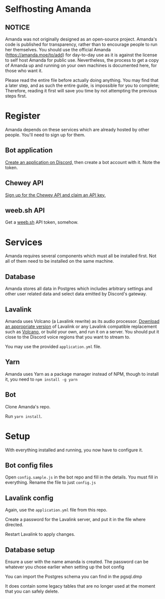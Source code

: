 # Selfhosting Amanda

## NOTICE

Amanda was not originally designed as an open-source project. Amanda's code is published for
transparency, rather than to encourage people to run her themselves.
You should use the official Amanda (https://amanda.moe/to/add) for day-to-day
use as it is against the license to self host Amanda for public use.
Nevertheless, the process to get a copy of Amanda up and
running on your own machines is documented here, for those who want it.

Please read the entire file before actually doing anything. You may find
that a later step, and as such the entire guide, is impossible for you
to complete; Therefore, reading it first will save you time by not attempting
the previous steps first.

# Register

Amanda depends on these services which are already hosted by other
people. You'll need to sign up for them.

## Bot application

[Create an application on Discord,](https://discord.com/developers/applications) then create a bot
account with it. Note the token.

## Chewey API

[Sign up for the Chewey API and claim an API key.](https://api.chewey-bot.top/random)

## weeb.sh API

Get a [weeb.sh](https://weeb.sh/) API token, somehow.

# Services

Amanda requires several components which must all be installed
first. Not all of them need to be installed on the same machine.

## Database

Amanda stores all data in Postgres which includes arbitrary settings and other user related data and select data emitted by Discord's gateway.

## Lavalink

Amanda uses Volcano (a Lavalink rewrite) as its audio processor. [Download an appropriate
version](https://github.com/lavalink-devs/Lavalink/blob/master/README.md#server-configuration) of Lavalink or any Lavalink compatible replacement such as [Volcano](https://github.com/AmandaDiscord/Volcano), or build your own, and run it on a server. You should put it
close to the Discord voice regions that you want to stream to.

You may use the provided `application.yml` file.

## Yarn
Amanda uses Yarn as a package manager instead of NPM, though to install it, you need to `npm install -g yarn`

## Bot

Clone Amanda's repo.

Run `yarn install`.

# Setup

With everything installed and running, you now have to configure it.

## Bot config files

Open `config.sample.js` in the bot repo and fill in the details. You
must fill in everything. Rename the file to just `config.js`

## Lavalink config

Again, use the `application.yml` file from this repo.

Create a password for the Lavalink server, and put it in the file
where directed.

Restart Lavalink to apply changes.

## Database setup

Ensure a user with the name amanda is created. The password can be whatever you chose earlier when setting up the bot config

You can import the Postgres schema you can find in the pgsql.dmp

It does contain some legacy tables that are no longer used at the moment that you can safely delete.
